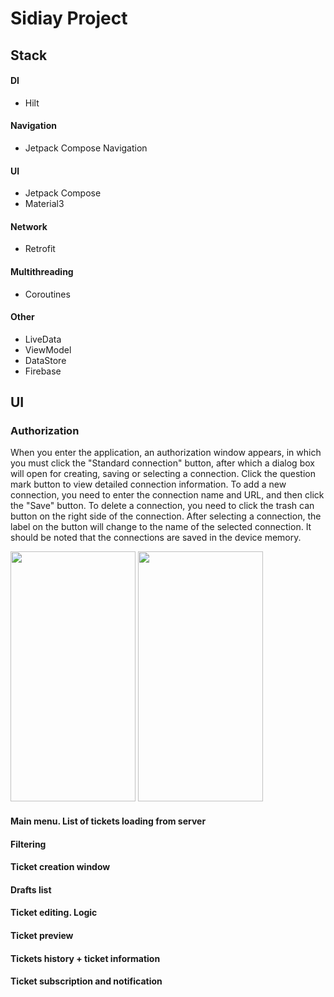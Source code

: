 # **Sidiay Project**

## Stack
#### DI
- Hilt

#### Navigation
- Jetpack Compose Navigation

#### UI
- Jetpack Compose
- Material3

#### Network
- Retrofit

#### Multithreading
- Coroutines

#### Other
- LiveData
- ViewModel
- DataStore
- Firebase

## UI
### Authorization
When you enter the application, an authorization window appears, in which you must click the "Standard connection" button, after which a dialog box will open for creating, saving or selecting a connection. Click the question mark button to view detailed connection information. To add a new connection, you need to enter the connection name and URL, and then click the "Save" button. To delete a connection, you need to click the trash can button on the right side of the connection. After selecting a connection, the label on the button will change to the name of the selected connection. It should be noted that the connections are saved in the device memory.

<p>
  <img src="https://github.com/ScreamreX0/sidiay/assets/72555477/883b877a-15d6-4a03-a3b3-b3524c34f4e1" width="200" height="400" />
  <img src="https://github.com/ScreamreX0/sidiay/assets/72555477/5754822b-d5ff-447e-9695-2c9d7e67f853" width="200" height="400" />
</p>
  
#### Main menu. List of tickets loading from server
#### Filtering
#### Ticket creation window
#### Drafts list
#### Ticket editing. Logic
#### Ticket preview
#### Tickets history + ticket information
#### Ticket subscription and notification 
